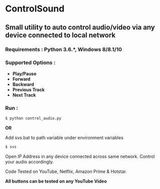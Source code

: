 # ControlSound
## Small utility to auto control audio/video via any device connected to local network

### Requirements : Python 3.6.*, Windows 8/8.1/10

### Supported Options :

 - **Play/Pause**
 - **Forward**
 - **Backward**
 - **Previous Track**
 - **Next Track**

### Run :
```sh
$ python control_audio.py
```

**OR**

Add svs.bat to path variable under environment variables
```sh
$ svs
```
Open IP Address in any device connected across same network.
Control your audio accordingly.

Code Tested on YouTube, Netflix, Amazon Prime & Hotstar.

**All buttons can be tested on any YouTube Video**
